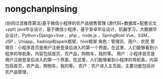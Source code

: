 # nongchanpinsing
 (协同过滤推荐算法)基于微信小程序的农产品销售管理 (源代码+数据库+配套论文+ppt) java毕业设计，基于微信小程序，基于安卓毕业设计，机器学习，大数据毕业设计，Python+Django+Vue ，php ，node.js ，SpringBoot Vue，SSM，JSP ，Uniapp，hadoop和spark框架，hive框架 角色：管理员、用户、农民  管理员：小程序首页是用户注册登录后进入的第一个界面，在这里，人们能够看到小程序的导航条，内容包括首页，农产品，购物车，我的等。  用户：小程序首页是用户注册登录后进入的第一个界面，在这里，人们能够看到小程序的导航条，内容包括首页，农产品，购物车，我的等。  农户：农户进入主页面，主要功能包括对农产品管理，
